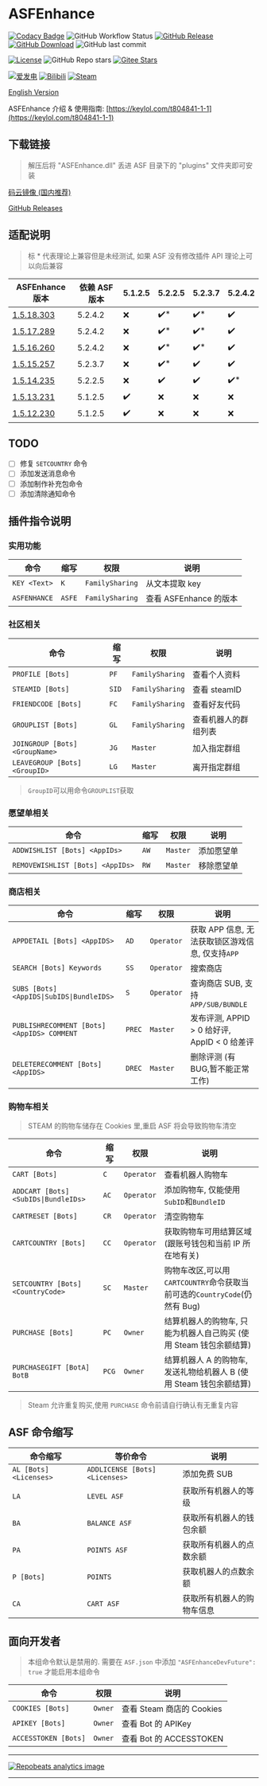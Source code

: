 # ASFEnhance

[![Codacy Badge](https://app.codacy.com/project/badge/Grade/3d174e792fd4412bb6b34a77d67e5dea)](https://www.codacy.com/gh/chr233/ASFEnhance/dashboard)
![GitHub Workflow Status](https://img.shields.io/github/workflow/status/chr233/ASFEnhance/AutoBuild?logo=github)
[![GitHub Release](https://img.shields.io/github/v/release/chr233/ASFEnhance?logo=github)](https://github.com/chr233/ASFEnhance/releases)
[![GitHub Download](https://img.shields.io/github/downloads/chr233/ASFEnhance/total?logo=github)](https://img.shields.io/github/v/release/chr233/ASFEnhance)
![GitHub last commit](https://img.shields.io/github/last-commit/chr233/ASFEnhance?logo=github)

[![License](https://img.shields.io/github/license/chr233/ASFEnhance?logo=apache)](https://github.com/chr233/ASFEnhance/blob/master/license)
![GitHub Repo stars](https://img.shields.io/github/stars/chr233/ASFEnhance?logo=github)
[![Gitee Stars](https://gitee.com/chr_a1/ASFEnhance/badge/star.svg?theme=dark)](https://gitee.com/chr_a1/ASFEnhance/stargazers)

[![爱发电](https://img.shields.io/badge/爱发电-chr__-ea4aaa.svg?logo=github-sponsors)](https://afdian.net/@chr233)
[![Bilibili](https://img.shields.io/badge/bilibili-Chr__-00A2D8.svg?logo=bilibili)](https://space.bilibili.com/5805394)
[![Steam](https://img.shields.io/badge/steam-Chr__-1B2838.svg?logo=steam)](https://steamcommunity.com/id/Chr_)

[English Version](README.en.md)

ASFEnhance 介绍 & 使用指南: [https://keylol.com/t804841-1-1](https://keylol.com/t804841-1-1)

## 下载链接

> 解压后将 "ASFEnhance.dll" 丢进 ASF 目录下的 "plugins" 文件夹即可安装

[码云镜像 (国内推荐)](https://gitee.com/chr_a1/ASFEnhanceRelease/tree/master/%E6%9C%80%E6%96%B0%E7%89%88%E6%9C%AC)

[GitHub Releases](https://github.com/chr233/ASFEnhance/releases)

## 适配说明

> 标 \* 代表理论上兼容但是未经测试, 如果 ASF 没有修改插件 API 理论上可以向后兼容

| ASFEnhance 版本                                                            | 依赖 ASF 版本 | 5.1.2.5 | 5.2.2.5 | 5.2.3.7 | 5.2.4.2 |
| -------------------------------------------------------------------------- | ------------- | ------- | ------- | ------- | ------- |
| [1.5.18.303](https://github.com/chr233/ASFEnhance/releases/tag/1.5.18.303) | 5.2.4.2       | ❌      | ✔️\*    | ✔️\*    | ✔️      |
| [1.5.17.289](https://github.com/chr233/ASFEnhance/releases/tag/1.5.17.289) | 5.2.4.2       | ❌      | ✔️\*    | ✔️\*    | ✔️      |
| [1.5.16.260](https://github.com/chr233/ASFEnhance/releases/tag/1.5.16.260) | 5.2.4.2       | ❌      | ✔️\*    | ✔️\*    | ✔️      |
| [1.5.15.257](https://github.com/chr233/ASFEnhance/releases/tag/1.5.15.257) | 5.2.3.7       | ❌      | ✔️\*    | ✔️      | ✔️      |
| [1.5.14.235](https://github.com/chr233/ASFEnhance/releases/tag/1.5.14.235) | 5.2.2.5       | ❌      | ✔️      | ✔️      | ✔️\*    |
| [1.5.13.231](https://github.com/chr233/ASFEnhance/releases/tag/1.5.13.231) | 5.1.2.5       | ✔️      | ❌      | ❌      | ❌      |
| [1.5.12.230](https://github.com/chr233/ASFEnhance/releases/tag/1.5.12.230) | 5.1.2.5       | ✔️      | ❌      | ❌      | ❌      |

## TODO

- [ ] 修复 `SETCOUNTRY` 命令
- [ ] 添加发送消息命令
- [ ] 添加制作补充包命令
- [ ] 添加清除通知命令

## 插件指令说明

### 实用功能

| 命令         | 缩写   | 权限            | 说明                   |
| ------------ | ------ | --------------- | ---------------------- |
| `KEY <Text>` | `K`    | `FamilySharing` | 从文本提取 key         |
| `ASFENHANCE` | `ASFE` | `FamilySharing` | 查看 ASFEnhance 的版本 |

### 社区相关

| 命令                           | 缩写  | 权限            | 说明                 |
| ------------------------------ | ----- | --------------- | -------------------- |
| `PROFILE [Bots]`               | `PF`  | `FamilySharing` | 查看个人资料         |
| `STEAMID [Bots]`               | `SID` | `FamilySharing` | 查看 steamID         |
| `FRIENDCODE [Bots]`            | `FC`  | `FamilySharing` | 查看好友代码         |
| `GROUPLIST [Bots]`             | `GL`  | `FamilySharing` | 查看机器人的群组列表 |
| `JOINGROUP [Bots] <GroupName>` | `JG`  | `Master`        | 加入指定群组         |
| `LEAVEGROUP [Bots] <GroupID>`  | `LG`  | `Master`        | 离开指定群组         |

> `GroupID`可以用命令`GROUPLIST`获取

### 愿望单相关

| 命令                             | 缩写 | 权限     | 说明       |
| -------------------------------- | ---- | -------- | ---------- |
| `ADDWISHLIST [Bots] <AppIDs>`    | `AW` | `Master` | 添加愿望单 |
| `REMOVEWISHLIST [Bots] <AppIDs>` | `RW` | `Master` | 移除愿望单 |

### 商店相关

| 命令                                       | 缩写   | 权限       | 说明                                             |
| ------------------------------------------ | ------ | ---------- | ------------------------------------------------ |
| `APPDETAIL [Bots] <AppIDS>`                | `AD`   | `Operator` | 获取 APP 信息, 无法获取锁区游戏信息, 仅支持`APP` |
| `SEARCH [Bots] Keywords`                   | `SS`   | `Operator` | 搜索商店                                         |
| `SUBS [Bots] <AppIDS\|SubIDS\|BundleIDS>`  | `S`    | `Operator` | 查询商店 SUB, 支持`APP/SUB/BUNDLE`               |
| `PUBLISHRECOMMENT [Bots] <AppIDS> COMMENT` | `PREC` | `Master`   | 发布评测, APPID > 0 给好评, AppID < 0 给差评     |
| `DELETERECOMMENT [Bots] <AppIDS>`          | `DREC` | `Master`   | 删除评测 (有 BUG,暂不能正常工作)                 |

### 购物车相关

> STEAM 的购物车储存在 Cookies 里,重启 ASF 将会导致购物车清空

| 命令                                 | 缩写  | 权限       | 说明                                                                      |
| ------------------------------------ | ----- | ---------- | ------------------------------------------------------------------------- |
| `CART [Bots]`                        | `C`   | `Operator` | 查看机器人购物车                                                          |
| `ADDCART [Bots] <SubIDs\|BundleIDs>` | `AC`  | `Operator` | 添加购物车, 仅能使用`SubID`和`BundleID`                                   |
| `CARTRESET [Bots]`                   | `CR`  | `Operator` | 清空购物车                                                                |
| `CARTCOUNTRY [Bots]`                 | `CC`  | `Operator` | 获取购物车可用结算区域(跟账号钱包和当前 IP 所在地有关)                    |
| `SETCOUNTRY [Bots] <CountryCode>`    | `SC`  | `Master`   | 购物车改区,可以用`CARTCOUNTRY`命令获取当前可选的`CountryCode`(仍然有 Bug) |
| `PURCHASE [Bots]`                    | `PC`  | `Owner`    | 结算机器人的购物车, 只能为机器人自己购买 (使用 Steam 钱包余额结算)        |
| `PURCHASEGIFT [BotA] BotB`           | `PCG` | `Owner`    | 结算机器人 A 的购物车, 发送礼物给机器人 B (使用 Steam 钱包余额结算)       |

> Steam 允许重复购买,使用 `PURCHASE` 命令前请自行确认有无重复内容

## ASF 命令缩写

| 命令缩写               | 等价命令                       | 说明                       |
| ---------------------- | ------------------------------ | -------------------------- |
| `AL [Bots] <Licenses>` | `ADDLICENSE [Bots] <Licenses>` | 添加免费 SUB               |
| `LA`                   | `LEVEL ASF`                    | 获取所有机器人的等级       |
| `BA`                   | `BALANCE ASF`                  | 获取所有机器人的钱包余额   |
| `PA`                   | `POINTS ASF`                   | 获取所有机器人的点数余额   |
| `P [Bots]`             | `POINTS`                       | 获取机器人的点数余额       |
| `CA`                   | `CART ASF`                     | 获取所有机器人的购物车信息 |

## 面向开发者

> 本组命令默认是禁用的.
> 需要在 `ASF.json` 中添加 `"ASFEnhanceDevFuture": true` 才能启用本组命令

| 命令                 | 权限    | 说明                      |
| -------------------- | ------- | ------------------------- |
| `COOKIES [Bots]`     | `Owner` | 查看 Steam 商店的 Cookies |
| `APIKEY [Bots]`      | `Owner` | 查看 Bot 的 APIKey        |
| `ACCESSTOKEN [Bots]` | `Owner` | 查看 Bot 的 ACCESSTOKEN   |

---

[![Repobeats analytics image](https://repobeats.axiom.co/api/embed/df6309642cc2a447195c816473e7e54e8ae849f9.svg "Repobeats analytics image")](https://github.com/chr233/ASFEnhance/pulse)

---
